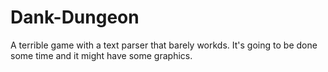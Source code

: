 # Dank-Dungeon
A terrible game with a text parser that barely workds. It's going to be done some time and it might have some graphics.
